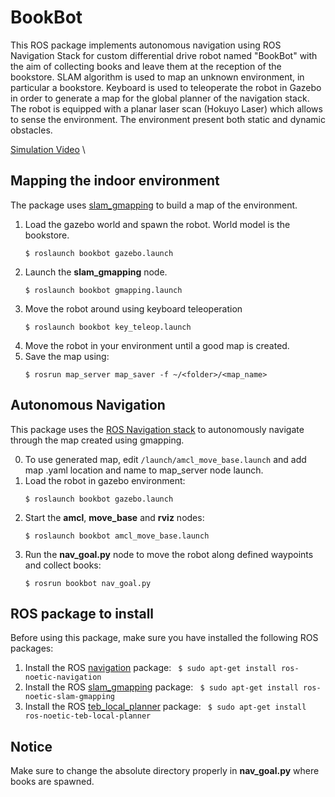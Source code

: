 
# BookBot

This ROS package implements autonomous navigation using ROS Navigation Stack for custom differential drive robot named "BookBot" with the aim of collecting books and leave them at the reception of the bookstore.
SLAM algorithm is used to map an unknown environment, in particular a bookstore. Keyboard is used to teleoperate the robot in Gazebo in order to generate a map for the global planner of the navigation stack. The robot is equipped with a planar laser scan (Hokuyo Laser) which allows to sense the environment.
The environment present both static and dynamic obstacles.

[Simulation Video]() \

## Mapping the indoor environment

The package uses [slam_gmapping](http://wiki.ros.org/slam_gmapping) to build a map of the environment.

1. Load the gazebo world and spawn the robot. World model is the bookstore.
	```
	$ roslaunch bookbot gazebo.launch 
	```
2. Launch the **slam_gmapping** node.
	```
	$ roslaunch bookbot gmapping.launch
	```
3. Move the robot around using keyboard teleoperation
	 ```
	 $ roslaunch bookbot key_teleop.launch
	 ```
4. Move the robot in your environment until a good map is created. 
5. Save the map using:
	```
	$ rosrun map_server map_saver -f ~/<folder>/<map_name>
	``` 
	
## Autonomous Navigation
This package uses the [ROS Navigation stack](http://wiki.ros.org/navigation) to autonomously navigate through the map created using gmapping. 
  
0. To use generated map, edit ```/launch/amcl_move_base.launch``` and add map .yaml location and name to map_server node launch.
1. Load the robot in gazebo environment:
	```
	$ roslaunch bookbot gazebo.launch 
	```
2. Start the **amcl**, **move_base** and **rviz** nodes:
	```
	$ roslaunch bookbot amcl_move_base.launch
	```
3. Run the **nav_goal.py** node to move the robot along defined waypoints and collect books:
	```
	$ rosrun bookbot nav_goal.py
	``` 

##  ROS package to install

Before using this package, make sure you have installed the following ROS packages:

1. Install the ROS [navigation](http://wiki.ros.org/navigation) package:
	``` $ sudo apt-get install ros-noetic-navigation``` 
2. Install the ROS [slam_gmapping](http://wiki.ros.org/gmapping) package:
	``` $ sudo apt-get install ros-noetic-slam-gmapping``` 
3. Install the ROS [teb_local_planner](http://wiki.ros.org/teb_local_planner) package:
	``` $ sudo apt-get install ros-noetic-teb-local-planner``` 

##  Notice

Make sure to change the absolute directory properly in **nav_goal.py** where books are spawned.
